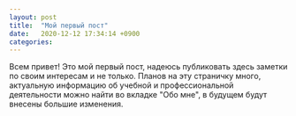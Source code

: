 ```yaml
---
layout: post
title:  "Мой первый пост"
date:   2020-12-12 17:34:14 +0900
categories: 
---
```


Всем привет! Это мой первый пост, надеюсь публиковать здесь заметки по своим интересам и не только.
Планов на эту страничку много, актуальную информацию об учебной и профессиональной деятельности можно найти во вкладке "Обо мне", в будущем будут внесены большие изменения.
